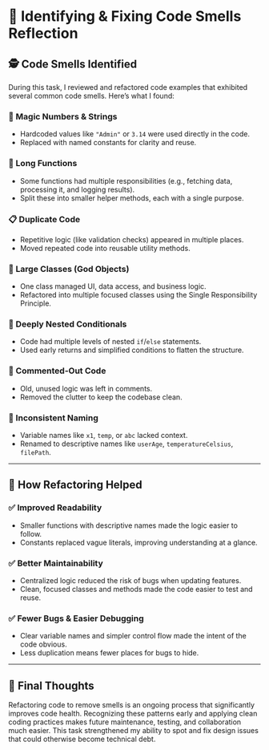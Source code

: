 # 🧹 Identifying & Fixing Code Smells Reflection

## 🕵️ Code Smells Identified

During this task, I reviewed and refactored code examples that exhibited several common code smells. Here’s what I found:

### 🔢 Magic Numbers & Strings
- Hardcoded values like `"Admin"` or `3.14` were used directly in the code.
- Replaced with named constants for clarity and reuse.

### 📏 Long Functions
- Some functions had multiple responsibilities (e.g., fetching data, processing it, and logging results).
- Split these into smaller helper methods, each with a single purpose.

### 📋 Duplicate Code
- Repetitive logic (like validation checks) appeared in multiple places.
- Moved repeated code into reusable utility methods.

### 🧱 Large Classes (God Objects)
- One class managed UI, data access, and business logic.
- Refactored into multiple focused classes using the Single Responsibility Principle.

### 🌲 Deeply Nested Conditionals
- Code had multiple levels of nested `if`/`else` statements.
- Used early returns and simplified conditions to flatten the structure.

### 🚫 Commented-Out Code
- Old, unused logic was left in comments.
- Removed the clutter to keep the codebase clean.

### 🧩 Inconsistent Naming
- Variable names like `x1`, `temp`, or `abc` lacked context.
- Renamed to descriptive names like `userAge`, `temperatureCelsius`, `filePath`.

---

## 🔧 How Refactoring Helped

### ✅ Improved Readability
- Smaller functions with descriptive names made the logic easier to follow.
- Constants replaced vague literals, improving understanding at a glance.

### ✅ Better Maintainability
- Centralized logic reduced the risk of bugs when updating features.
- Clean, focused classes and methods made the code easier to test and reuse.

### ✅ Fewer Bugs & Easier Debugging
- Clear variable names and simpler control flow made the intent of the code obvious.
- Less duplication means fewer places for bugs to hide.

---

## 🧠 Final Thoughts

Refactoring code to remove smells is an ongoing process that significantly improves code health. Recognizing these patterns early and applying clean coding practices makes future maintenance, testing, and collaboration much easier. This task strengthened my ability to spot and fix design issues that could otherwise become technical debt.
